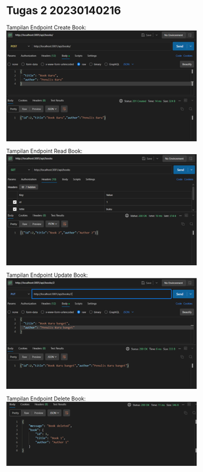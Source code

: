 # Tugas 2 20230140216

Tampilan Endpoint Create Book:
![POST](ss-2/endpoin_post.png)

Tampilan Endpoint Read Book:
![GET](ss-2/endpoin_get.png)

Tampilan Endpoint Update Book:
![PUT](ss-2/endpoin_put.png)

Tampilan Endpoint Delete Book:
![DELETE](ss-2/endpoin_delete.png)